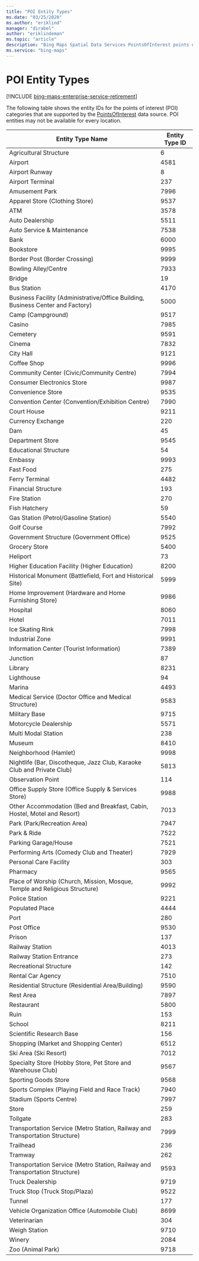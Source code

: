 ```yaml
---
title: "POI Entity Types"
ms.date: "03/25/2020"
ms.author: "eriklind"
manager: "dirabel"
author: "eriklindeman"
ms.topic: "article"
description: "Bing Maps Spatial Data Services PointsOfInterest points of interest (POI) data source category details. The PointsOfInterest data source is a new POI data source and also the replacement to the deprecated NavteqNA and NavteqEU POI data sources."
ms.service: "bing-maps"
---
```


# POI Entity Types

[!INCLUDE [bing-maps-enterprise-service-retirement](../../includes/bing-maps-spatial-data-service-points-of-interest.md)]

The following table shows the entity IDs for the points of interest (POI) categories that are supported by the [PointsOfInterest](../public-data-sources/pointsofinterest.md) data source. POI entities may not be available for every location.  
  
|Entity Type Name|Entity Type ID|  
|--------------------|----------------------|  
|Agricultural Structure|	6|
|Airport|	4581|
|Airport Runway|	8|
|Airport Terminal|	237|
|Amusement Park|	7996|
|Apparel Store  (Clothing Store)|	9537|
|ATM|	3578|
|Auto Dealership|	5511|
|Auto Service & Maintenance|	7538|
|Bank|	6000|
|Bookstore|	9995|
|Border Post  (Border Crossing)|	9999|
|Bowling Alley/Centre|	7933|
|Bridge|	19|
|Bus Station|	4170|
|Business Facility (Administrative/Office Building, Business Center and Factory)|	5000|
|Camp  (Campground)|	9517|
|Casino|	7985|
|Cemetery|	9591|
|Cinema|	7832|
|City Hall|	9121|
|Coffee Shop|	9996|
|Community Center  (Civic/Community Centre)|	7994|
|Consumer Electronics Store|	9987|
|Convenience Store|	9535|
|Convention Center  (Convention/Exhibition Centre)|	7990|
|Court House|	9211|
|Currency Exchange|	220|
|Dam|	45|
|Department Store|	9545|
|Educational Structure|	54|
|Embassy|	9993|
|Fast Food|	275|
|Ferry Terminal|	4482|
|Financial Structure|	193|
|Fire Station|	270|
|Fish Hatchery|	59|
|Gas Station  (Petrol/Gasoline Station)|	5540|
|Golf Course|	7992|
|Government Structure  (Government Office)|	9525|
|Grocery Store|	5400|
|Heliport|	73|
|Higher Education Facility  (Higher Education)|	8200|
|Historical Monument (Battlefield, Fort and Historical Site)|	5999|
|Home Improvement (Hardware and Home Furnishing Store)|	9986|
|Hospital|	8060|
|Hotel|	7011|
|Ice Skating Rink|	7998|
|Industrial Zone|	9991|
|Information Center  (Tourist Information)|	7389|
|Junction|	87|
|Library|	8231|
|Lighthouse|	94|
|Marina|	4493|
|Medical Service (Doctor Office and Medical Structure)|	9583|
|Military Base|	9715|
|Motorcycle Dealership|	5571|
|Multi Modal Station|	238|
|Museum|	8410|
|Neighborhood  (Hamlet)|	9998|
|Nightlife (Bar, Discotheque, Jazz Club, Karaoke Club and Private Club)|	5813|
|Observation Point|	114|
|Office Supply Store  (Office Supply & Services Store)|	9988|
|Other Accommodation (Bed and Breakfast, Cabin, Hostel,  Motel and Resort)|	7013|
|Park  (Park/Recreation Area)|	7947|
|Park & Ride|	7522|
|Parking Garage/House|	7521|
|Performing Arts (Comedy Club and Theater)|	7929|
|Personal Care Facility|	303|
|Pharmacy|	9565|
|Place of Worship (Church, Mission, Mosque, Temple and Religious Structure)|	9992|
|Police Station|	9221|
|Populated Place|	4444|
|Port|	280|
|Post Office|	9530|
|Prison|	137|
|Railway Station|	4013|
|Railway Station Entrance|	273|
|Recreational Structure|	142|
|Rental Car Agency|	7510|
|Residential Structure  (Residential Area/Building)|	9590|
|Rest Area|	7897|
|Restaurant|	5800|
|Ruin|	153|
|School|	8211|
|Scientific Research Base|	156|
|Shopping (Market and Shopping Center)|	6512|
|Ski Area  (Ski Resort)|	7012|
|Specialty Store (Hobby Store, Pet Store and Warehouse Club)|	9567|
|Sporting Goods Store|	9568|
|Sports Complex (Playing Field and Race Track)|	7940|
|Stadium  (Sports Centre)|	7997|
|Store|	259|
|Tollgate|	283|
|Transportation Service (Metro Station, Railway and Transportation Structure)|	7999|
|Trailhead|	236|
|Tramway|	262|
|Transportation Service (Metro Station, Railway and Transportation Structure)|	9593|
|Truck Dealership|	9719|
|Truck Stop  (Truck Stop/Plaza)|	9522|
|Tunnel|	177|
|Vehicle Organization Office  (Automobile Club)|	8699|
|Veterinarian|	304|
|Weigh Station|	9710|
|Winery|	2084|
|Zoo  (Animal Park)|	9718|
